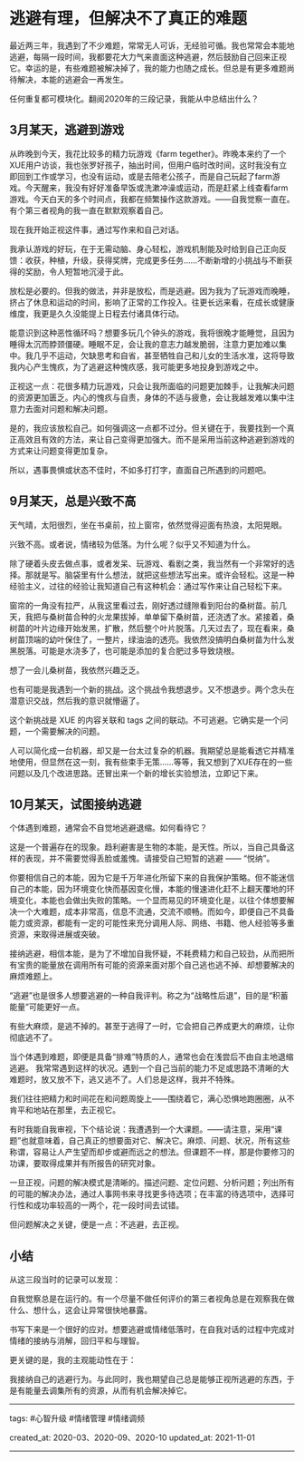 # 逃避有理，但解决不了真正的难题

最近两三年，我遇到了不少难题，常常无人可诉，无经验可循。我也常常会本能地逃避，每隔一段时间，我都要花大力气来直面这种逃避，然后鼓励自己回来正视它。幸运的是，有些难题被解决掉了，我的能力也随之成长。但总是有更多难题尚待解决，本能的逃避会一再发生。

任何重复都可模块化。翻阅2020年的三段记录，我能从中总结出什么？

## 3月某天，逃避到游戏

从昨晚到今天，我花比较多的精力玩游戏《farm tegether》。昨晚本来约了一个XUE用户访谈，我也张罗好孩子，抽出时间，但用户临时改时间，这时我没有立即回到工作或学习，也没有运动，或是去陪老公孩子，而是自己玩起了farm游戏。今天醒来，我没有好好准备早饭或洗漱冲澡或运动，而是赶紧上线查看farm游戏。今天白天的多个时间点，我都在频繁操作这款游戏。——自我觉察一直在。有个第三者视角的我一直在默默观察着自己。

现在我开始正视这件事，通过写作来和自己对话。

我承认游戏的好玩，在于无需动脑、身心轻松，游戏机制能及时给到自己正向反馈：收获，种植，升级，获得奖牌，完成更多任务……不断新增的小挑战与不断获得的奖励，令人短暂地沉浸于此。

放松是必要的。但我的做法，并非是放松，而是逃避。因为我为了玩游戏而晚睡，挤占了休息和运动的时间，影响了正常的工作投入。往更长远来看，在成长或健康维度，我更是久久没能提上日程去付诸具体行动。

能意识到这种恶性循环吗？想要多玩几个钟头的游戏，我将很晚才能睡觉，且因为睡得太沉而脖颈僵硬。睡眠不足，会让我的意志力越发脆弱，注意力更加难以集中。我几乎不运动，欠缺思考和自省，甚至牺牲自己和儿女的生活水准，这将导致我内心产生愧疚，为了逃避这种愧疚感，我可能更多地投身到游戏之中。

正视这一点：花很多精力玩游戏，只会让我所面临的问题更加棘手，让我解决问题的资源更加匮乏。内心的愧疚与自责，身体的不适与疲惫，会让我越发难以集中注意力去面对问题和解决问题。

是的，我应该放松自己。如何强调这一点都不过分。但关键在于，我要找到一个真正高效且有效的方法，来让自己变得更加强大。而不是采用当前这种逃避到游戏的方式来让问题变得更加复杂。

所以，遇事畏惧或状态不佳时，不如多打打字，直面自己所遇到的问题吧。

## 9月某天，总是兴致不高

天气晴，太阳很烈，坐在书桌前，拉上窗帘，依然觉得迎面有热浪，太阳晃眼。

兴致不高。或者说，情绪较为低落。为什么呢？似乎又不知道为什么。

除了硬着头皮去做点事，或者发呆、玩游戏、看剧之类，我当然有一个非常好的选择。那就是写。脑袋里有什么想法，就把这些想法写出来。或许会轻松。这是一种经验主义，过往的经验让我知道自己有这种机会：通过写作来让自己轻松下来。

窗帘的一角没有拉严，从我这里看过去，刚好透过缝隙看到阳台的桑树苗。前几天，我把与桑树苗合种的火龙果拔掉，单单留下桑树苗，还浇透了水。紧接着，桑树苗的叶片边缘开始发黑，扩散，然后整个叶片脱落。几天过去了，现在看来，桑树苗顶端的幼叶保住了，一整片，绿油油的透亮。我依然没搞明白桑树苗为什么发黑脱落。可能是水浇多了，也可能是添加的复合肥过多导致烧根。

想了一会儿桑树苗，我依然兴趣乏乏。

也有可能是我遇到一个新的挑战。这个挑战令我想退步。又不想退步。两个念头在潜意识交战，然后我的意识就懵逼了。

这个新挑战是 XUE 的内容关联和 tags 之间的联动。不可逃避。它确实是一个问题，一个需要解决的问题。

人可以简化成一台机器，却又是一台太过复杂的机器。我期望总是能看透它并精准地使用，但显然在这一刻，我有些束手无策……等等，我又想到了XUE存在的一些问题以及几个改进思路。还冒出来一个新的增长实验想法，立即记下来。


## 10月某天，试图接纳逃避

个体遇到难题，通常会不自觉地逃避退缩。如何看待它？

这是一个普遍存在的现象。趋利避害是生物的本能，是天性。所以，当自己具备这样的表现，并不需要觉得丢脸或羞愧。请接受自己短暂的逃避 —— “悦纳”。

你要相信自己的本能，因为它是千万年进化所留下来的自我保护策略。但不能迷信自己的本能，因为环境变化快而基因变化慢，本能的慢速进化赶不上翻天覆地的环境变化，本能也会做出失败的策略。一个显而易见的环境变化是，以往个体想要解决一个大难题，成本非常高，信息不流通，交流不顺畅。而如今，即便自己不具备能力或资源，都能有一定的可能性来充分调用人际、网络、书籍、他人经验等多重资源，来取得进展或突破。

接纳逃避，相信本能，是为了不增加自我怀疑，不耗费精力和自己较劲，从而把所有宝贵的能量放在调用所有可能的资源来面对那个自己逃也逃不掉、却想要解决的麻烦难题上。

“逃避”也是很多人想要逃避的一种自我评判。称之为“战略性后退”，目的是“积蓄能量”可能更好一点。

有些大麻烦，是逃不掉的。甚至于逃得了一时，它会把自己养成更大的麻烦，让你彻底逃不了。

当个体遇到难题，即便是具备“排难”特质的人，通常也会在浅尝后不由自主地退缩逃避。  我常常遇到这样的状况。遇到一个自己当前的能力不足或思路不清晰的大难题时，放又放不下，逃又逃不了。人们总是这样，我并不特殊。

我们往往把精力和时间花在和问题周旋上——围绕着它，满心恐惧地跑圈圈，从不肯平和地站在那里，去正视它。

有时我能自我审视，下个结论说：我遭遇到一个大课题。——请注意，采用“课题”也就意味着，自己真正的想要面对它、解决它。麻烦、问题、状况，所有这些称谓，容易让人产生望而却步或避而远之的想法。但课题不一样，那是你要修习的功课，要取得成果并有所报告的研究对象。

一旦正视，问题的解决模式是清晰的。描述问题、定位问题、分析问题；列出所有的可能的解决办法，通过人事网书来寻找更多待选项；在丰富的待选项中，选择可行性和成功率较高的一两个，花一段时间去试错。

但问题解决之关键，便是一点：不逃避，去正视。

## 小结

从这三段当时的记录可以发现：

自我觉察总是在运行的。有一个尽量不做任何评价的第三者视角总是在观察我在做什么、想什么，这会让异常很快地暴露。

书写下来是一个很好的应对。想要逃避或情绪低落时，在自我对话的过程中完成对情绪的接纳与消解，回归平和与理智。

更关键的是，我的主观能动性在于：

我接纳自己的逃避行为。与此同时，我也期望自己总是能够正视所逃避的东西，于是有能量去调集所有的资源，从而有机会解决掉它。

---

tags: #心智升级 #情绪管理 #情绪调频 

created_at: 2020-03、2020-09、2020-10
updated_at: 2021-11-01

---
